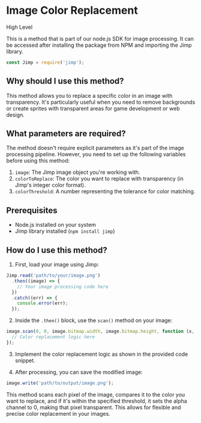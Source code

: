 

  # **Image Color Replacement**

High Level

This is a method that is part of our node.js SDK for image processing. It can be accessed after installing the package from NPM and importing the Jimp library.

```javascript
const Jimp = require('jimp');
```

## Why should I use this method?

This method allows you to replace a specific color in an image with transparency. It's particularly useful when you need to remove backgrounds or create sprites with transparent areas for game development or web design.

## What parameters are required?

The method doesn't require explicit parameters as it's part of the image processing pipeline. However, you need to set up the following variables before using this method:

1. `image`: The Jimp image object you're working with.
2. `colorToReplace`: The color you want to replace with transparency (in Jimp's integer color format).
3. `colorThreshold`: A number representing the tolerance for color matching.

## Prerequisites

- Node.js installed on your system
- Jimp library installed (`npm install jimp`)

## How do I use this method?

1. First, load your image using Jimp:

```javascript
Jimp.read('path/to/your/image.png')
  .then((image) => {
    // Your image processing code here
  })
  .catch((err) => {
    console.error(err);
  });
```

2. Inside the `.then()` block, use the `scan()` method on your image:

```javascript
image.scan(0, 0, image.bitmap.width, image.bitmap.height, function (x, y, idx) {
  // Color replacement logic here
});
```

3. Implement the color replacement logic as shown in the provided code snippet.

4. After processing, you can save the modified image:

```javascript
image.write('path/to/output/image.png');
```

This method scans each pixel of the image, compares it to the color you want to replace, and if it's within the specified threshold, it sets the alpha channel to 0, making that pixel transparent. This allows for flexible and precise color replacement in your images.

  